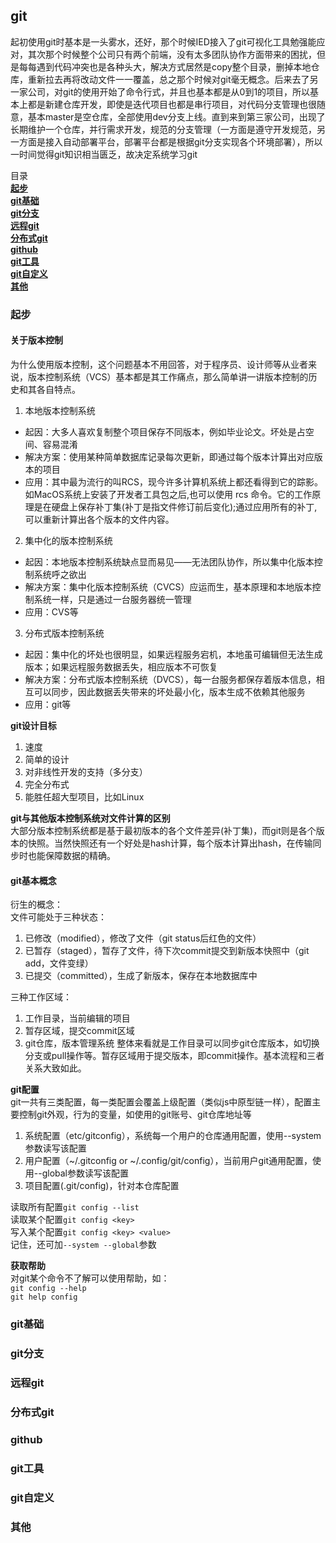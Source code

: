 ## git
起初使用git时基本是一头雾水，还好，那个时候IED接入了git可视化工具勉强能应对，其次那个时候整个公司只有两个前端，没有太多团队协作方面带来的困扰，但是每每遇到代码冲突也是各种头大，解决方式居然是copy整个目录，删掉本地仓库，重新拉去再将改动文件一一覆盖，总之那个时候对git毫无概念。后来去了另一家公司，对git的使用开始了命令行式，并且也基本都是从0到1的项目，所以基本上都是新建仓库开发，即使是迭代项目也都是串行项目，对代码分支管理也很随意，基本master是空仓库，全部使用dev分支上线。直到来到第三家公司，出现了长期维护一个仓库，并行需求开发，规范的分支管理（一方面是遵守开发规范，另一方面是接入自动部署平台，部署平台都是根据git分支实现各个环境部署），所以一时间觉得git知识相当匮乏，故决定系统学习git

目录  
**[起步](#起步)**  
**[git基础](#git基础)**  
**[git分支](#git分支)**  
**[远程git](#远程git)**  
**[分布式git](#分布式git)**  
**[github](#github)**  
**[git工具](#git工具)**  
**[git自定义](#git自定义)**  
**[其他](#其他)**  

### 起步

#### 关于版本控制
为什么使用版本控制，这个问题基本不用回答，对于程序员、设计师等从业者来说，版本控制系统（VCS）基本都是其工作痛点，那么简单讲一讲版本控制的历史和其各自特点。
1. 本地版本控制系统
  * 起因：大多人喜欢复制整个项目保存不同版本，例如毕业论文。坏处是占空间、容易混淆
  * 解决方案：使用某种简单数据库记录每次更新，即通过每个版本计算出对应版本的项目
  * 应用：其中最为流行的叫RCS，现今许多计算机系统上都还看得到它的踪影。如MacOS系统上安装了开发者工具包之后,也可以使用 rcs 命令。它的工作原理是在硬盘上保存补丁集(补丁是指文件修订前后变化);通过应用所有的补丁,可以重新计算出各个版本的文件内容。
2. 集中化的版本控制系统
  * 起因：本地版本控制系统缺点显而易见——无法团队协作，所以集中化版本控制系统呼之欲出
  * 解决方案：集中化版本控制系统（CVCS）应运而生，基本原理和本地版本控制系统一样，只是通过一台服务器统一管理
  * 应用：CVS等
3. 分布式版本控制系统
  * 起因：集中化的坏处也很明显，如果远程服务宕机，本地虽可编辑但无法生成版本；如果远程服务数据丢失，相应版本不可恢复
  * 解决方案：分布式版本控制系统（DVCS），每一台服务都保存着版本信息，相互可以同步，因此数据丢失带来的坏处最小化，版本生成不依赖其他服务
  * 应用：git等

**git设计目标**
1. 速度
2. 简单的设计
3. 对非线性开发的支持（多分支）
4. 完全分布式
5. 能胜任超大型项目，比如Linux

**git与其他版本控制系统对文件计算的区别**  
大部分版本控制系统都是基于最初版本的各个文件差异(补丁集)，而git则是各个版本的快照。当然快照还有一个好处是hash计算，每个版本计算出hash，在传输同步时也能保障数据的精确。


#### git基本概念
衍生的概念：  
文件可能处于三种状态：
1. 已修改（modified），修改了文件（git status后红色的文件）
2. 已暂存（staged），暂存了文件，待下次commit提交到新版本快照中（git add，文件变绿）
3. 已提交（committed），生成了新版本，保存在本地数据库中

三种工作区域：
1. 工作目录，当前编辑的项目
2. 暂存区域，提交commit区域
3. git仓库，版本管理系统
整体来看就是工作目录可以同步git仓库版本，如切换分支或pull操作等。暂存区域用于提交版本，即commit操作。基本流程和三者关系大致如此。

**git配置**  
git一共有三类配置，每一类配置会覆盖上级配置（类似js中原型链一样），配置主要控制git外观，行为的变量，如使用的git账号、git仓库地址等
1. 系统配置（etc/gitconfig），系统每一个用户的仓库通用配置，使用--system参数读写该配置
2. 用户配置（~/.gitconfig or ~/.config/git/config），当前用户git通用配置，使用--global参数读写该配置
3. 项目配置(.git/config)，针对本仓库配置

读取所有配置`git config --list`  
读取某个配置`git config <key>`  
写入某个配置`git config <key> <value>`  
记住，还可加`--system --global`参数  

**获取帮助**  
对git某个命令不了解可以使用帮助，如：  
`git config --help`  
`git help config`

### git基础
### git分支
### 远程git
### 分布式git
### github
### git工具
### git自定义
### 其他
